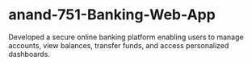 # anand-751-Banking-Web-App
Developed a secure online banking platform enabling users to manage accounts, view balances, transfer funds, and access personalized dashboards.

